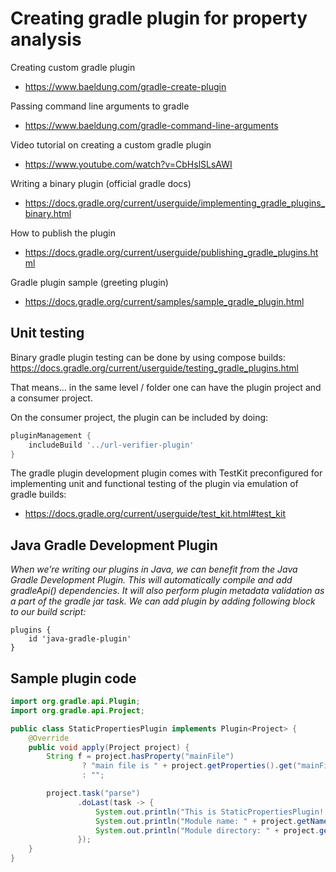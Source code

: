 # Creating gradle plugin for property analysis

Creating custom gradle plugin
* https://www.baeldung.com/gradle-create-plugin

Passing command line arguments to gradle
* https://www.baeldung.com/gradle-command-line-arguments

Video tutorial on creating a custom gradle plugin
* https://www.youtube.com/watch?v=CbHslSLsAWI

Writing a binary plugin (official gradle docs)
* https://docs.gradle.org/current/userguide/implementing_gradle_plugins_binary.html

How to publish the plugin
* https://docs.gradle.org/current/userguide/publishing_gradle_plugins.html

Gradle plugin sample (greeting plugin)
* https://docs.gradle.org/current/samples/sample_gradle_plugin.html

## Unit testing

Binary gradle plugin testing can be done by using compose builds: https://docs.gradle.org/current/userguide/testing_gradle_plugins.html

That means... in the same level / folder one can have the plugin project and a consumer project.

On the consumer project, the plugin can be included by doing:
```groovy
pluginManagement {
    includeBuild '../url-verifier-plugin'
}
```

The gradle plugin development plugin comes with TestKit preconfigured for implementing unit and functional testing of the plugin
via emulation of gradle builds:
* https://docs.gradle.org/current/userguide/test_kit.html#test_kit


## Java Gradle Development Plugin

_When we’re writing our plugins in Java, we can benefit from the Java Gradle Development Plugin.
This will automatically compile and add gradleApi() dependencies. It will also perform plugin metadata validation as a part of the gradle jar task.
We can add plugin by adding following block to our build script:_

```
plugins {
    id 'java-gradle-plugin'
}
```


## Sample plugin code

```java
import org.gradle.api.Plugin;
import org.gradle.api.Project;

public class StaticPropertiesPlugin implements Plugin<Project> {
    @Override
    public void apply(Project project) {
        String f = project.hasProperty("mainFile")
                ? "main file is " + project.getProperties().get("mainFile")
                : "";

        project.task("parse")
               .doLast(task -> {
                   System.out.println("This is StaticPropertiesPlugin! " + f);
                   System.out.println("Module name: " + project.getName());
                   System.out.println("Module directory: " + project.getProjectDir());
               });
    }
}
```